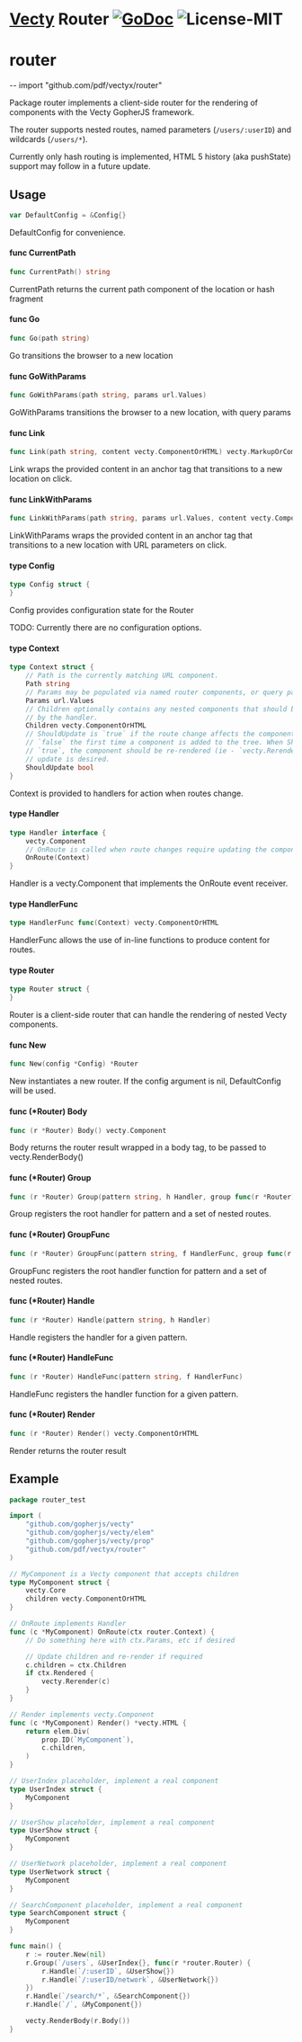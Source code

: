 # [Vecty](https://github.com/gopherjs/vecty) Router [![GoDoc](https://godoc.org/github.com/pdf/vectyx/router?status.svg)](http://godoc.org/github.com/pdf/vectyx/router) ![License-MIT](http://img.shields.io/badge/license-MIT-red.svg)

# router
--
    import "github.com/pdf/vectyx/router"

Package router implements a client-side router for the rendering of components
with the Vecty GopherJS framework.

The router supports nested routes, named parameters (`/users/:userID`) and
wildcards (`/users/*`).

Currently only hash routing is implemented, HTML 5 history (aka pushState)
support may follow in a future update.

## Usage

```go
var DefaultConfig = &Config{}
```
DefaultConfig for convenience.

#### func  CurrentPath

```go
func CurrentPath() string
```
CurrentPath returns the current path component of the location or hash fragment

#### func  Go

```go
func Go(path string)
```
Go transitions the browser to a new location

#### func  GoWithParams

```go
func GoWithParams(path string, params url.Values)
```
GoWithParams transitions the browser to a new location, with query params

#### func  Link

```go
func Link(path string, content vecty.ComponentOrHTML) vecty.MarkupOrComponentOrHTML
```
Link wraps the provided content in an anchor tag that transitions to a new
location on click.

#### func  LinkWithParams

```go
func LinkWithParams(path string, params url.Values, content vecty.ComponentOrHTML) vecty.MarkupOrComponentOrHTML
```
LinkWithParams wraps the provided content in an anchor tag that transitions to a
new location with URL parameters on click.

#### type Config

```go
type Config struct {
}
```

Config provides configuration state for the Router

TODO: Currently there are no configuration options.

#### type Context

```go
type Context struct {
	// Path is the currently matching URL component.
	Path string
	// Params may be populated via named router components, or query params.
	Params url.Values
	// Children optionally contains any nested components that should be rendered
	// by the handler.
	Children vecty.ComponentOrHTML
	// ShouldUpdate is `true` if the route change affects the component, but always
	// `false` the first time a component is added to the tree. When ShouldUpdate is
	// `true`, the component should be re-rendered (ie - `vecty.Rerender()`) if an
	// update is desired.
	ShouldUpdate bool
}
```

Context is provided to handlers for action when routes change.

#### type Handler

```go
type Handler interface {
	vecty.Component
	// OnRoute is called when route changes require updating the component.
	OnRoute(Context)
}
```

Handler is a vecty.Component that implements the OnRoute event receiver.

#### type HandlerFunc

```go
type HandlerFunc func(Context) vecty.ComponentOrHTML
```

HandlerFunc allows the use of in-line functions to produce content for routes.

#### type Router

```go
type Router struct {
}
```

Router is a client-side router that can handle the rendering of nested Vecty
components.

#### func  New

```go
func New(config *Config) *Router
```
New instantiates a new router. If the config argument is nil, DefaultConfig will
be used.

#### func (*Router) Body

```go
func (r *Router) Body() vecty.Component
```
Body returns the router result wrapped in a body tag, to be passed to
vecty.RenderBody()

#### func (*Router) Group

```go
func (r *Router) Group(pattern string, h Handler, group func(r *Router))
```
Group registers the root handler for pattern and a set of nested routes.

#### func (*Router) GroupFunc

```go
func (r *Router) GroupFunc(pattern string, f HandlerFunc, group func(r *Router))
```
GroupFunc registers the root handler function for pattern and a set of nested
routes.

#### func (*Router) Handle

```go
func (r *Router) Handle(pattern string, h Handler)
```
Handle registers the handler for a given pattern.

#### func (*Router) HandleFunc

```go
func (r *Router) HandleFunc(pattern string, f HandlerFunc)
```
HandleFunc registers the handler function for a given pattern.

#### func (*Router) Render

```go
func (r *Router) Render() vecty.ComponentOrHTML
```
Render returns the router result

## Example
```go
package router_test

import (
	"github.com/gopherjs/vecty"
	"github.com/gopherjs/vecty/elem"
	"github.com/gopherjs/vecty/prop"
	"github.com/pdf/vectyx/router"
)

// MyComponent is a Vecty component that accepts children
type MyComponent struct {
	vecty.Core
	children vecty.ComponentOrHTML
}

// OnRoute implements Handler
func (c *MyComponent) OnRoute(ctx router.Context) {
	// Do something here with ctx.Params, etc if desired

	// Update children and re-render if required
	c.children = ctx.Children
	if ctx.Rendered {
		vecty.Rerender(c)
	}
}

// Render implements vecty.Component
func (c *MyComponent) Render() *vecty.HTML {
	return elem.Div(
		prop.ID(`MyComponent`),
		c.children,
	)
}

// UserIndex placeholder, implement a real component
type UserIndex struct {
	MyComponent
}

// UserShow placeholder, implement a real component
type UserShow struct {
	MyComponent
}

// UserNetwork placeholder, implement a real component
type UserNetwork struct {
	MyComponent
}

// SearchComponent placeholder, implement a real component
type SearchComponent struct {
	MyComponent
}

func main() {
	r := router.New(nil)
	r.Group(`/users`, &UserIndex{}, func(r *router.Router) {
		r.Handle(`/:userID`, &UserShow{})
		r.Handle(`/:userID/network`, &UserNetwork{})
	})
	r.Handle(`/search/*`, &SearchComponent{})
	r.Handle(`/`, &MyComponent{})

	vecty.RenderBody(r.Body())
}
```
